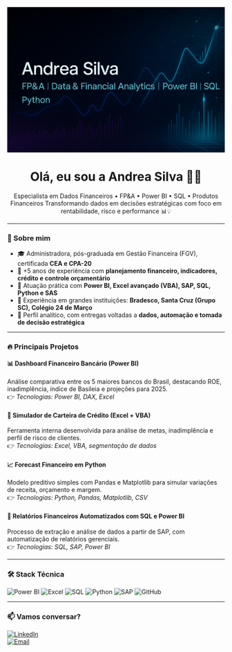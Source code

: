 <img align="center" src="https://github.com/AndreaSilva2025/AndreaSilva2025/blob/main/capa.png" />

<h1 align="center">Olá, eu sou a Andrea Silva 👩‍💼</h1>

<p align="center">
Especialista em Dados Financeiros • FP&A • Power BI • SQL • Produtos Financeiros  
Transformando dados em decisões estratégicas com foco em rentabilidade, risco e performance 📊💡
</p>

---

### 💼 Sobre mim

- 🎓 Administradora, pós-graduada em Gestão Financeira (FGV), certificada **CEA e CPA-20**
- 🧠 +5 anos de experiência com **planejamento financeiro, indicadores, crédito e controle orçamentário**
- 🧩 Atuação prática com **Power BI, Excel avançado (VBA), SAP, SQL, Python e SAS**
- 🏦 Experiência em grandes instituições: **Bradesco, Santa Cruz (Grupo SC), Colégio 24 de Março**
- 🧭 Perfil analítico, com entregas voltadas a **dados, automação e tomada de decisão estratégica**

---

### 🔥 Principais Projetos

#### 📊 **Dashboard Financeiro Bancário (Power BI)**
Análise comparativa entre os 5 maiores bancos do Brasil, destacando ROE, inadimplência, índice de Basileia e projeções para 2025.  
👉 *Tecnologias: Power BI, DAX, Excel*

#### 🧮 **Simulador de Carteira de Crédito (Excel + VBA)**
Ferramenta interna desenvolvida para análise de metas, inadimplência e perfil de risco de clientes.  
👉 *Tecnologias: Excel, VBA, segmentação de dados*

#### 📈 **Forecast Financeiro em Python**
Modelo preditivo simples com Pandas e Matplotlib para simular variações de receita, orçamento e margem.  
👉 *Tecnologias: Python, Pandas, Matplotlib, CSV*

#### 📑 **Relatórios Financeiros Automatizados com SQL e Power BI**
Processo de extração e análise de dados a partir de SAP, com automatização de relatórios gerenciais.  
👉 *Tecnologias: SQL, SAP, Power BI*

---

### 🛠️ Stack Técnica

![Power BI](https://img.shields.io/badge/-PowerBI-black?style=flat-square&logo=powerbi)
![Excel](https://img.shields.io/badge/-Excel-green?style=flat-square&logo=microsoft-excel)
![SQL](https://img.shields.io/badge/-SQL-blue?style=flat-square&logo=postgresql)
![Python](https://img.shields.io/badge/-Python-yellow?style=flat-square&logo=python)
![SAP](https://img.shields.io/badge/-SAP-gray?style=flat-square&logo=sap)
![GitHub](https://img.shields.io/badge/-GitHub-black?style=flat-square&logo=github)

---

### 📫 Vamos conversar?

[![LinkedIn](https://img.shields.io/badge/-LinkedIn-blue?style=flat-square&logo=linkedin)](https://www.linkedin.com/in/andrea-jocelina-cea-/)  
[![Email](https://img.shields.io/badge/-Email-white?style=flat-square&logo=gmail)](mailto:andrea.admfinancas@gmail.com)


